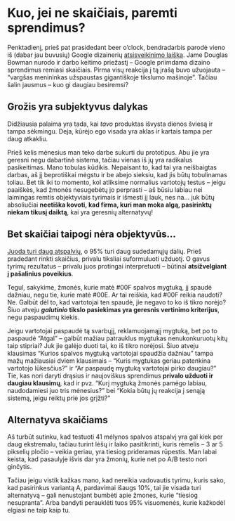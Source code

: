 # Kuo, jei ne skaičiais, paremti sprendimus?

<p>Penktadienį, prieš pat prasidedant beer o’clock, bendradarbis parodė vieno iš (dabar jau buvusių) Google dizainerių <a href="http://stopdesign.com/archive/2009/03/20/goodbye-google.html">atsisveikinimo laišką</a>. Jame Douglas Bowman nurodo ir darbo keitimo priežastį – Google priimdama dizaino sprendimus remiasi skaičiais. Pirma visų reakcija į tą įrašą buvo užuojauta – “vargšas menininkas užspaustas gigantiškoje tikslumo mašinoje”. Tačiau šalin jausmus – kuo gi daugiau besiremsi?<br>
<span id="more-87"></span></p>
<h2>Grožis yra subjektyvus dalykas</h2>
<p>Didžiausia palaima yra tada, kai <em>tavo</em> produktas išvysta dienos šviesą ir tampa sėkmingu. Deja, kūrėjo ego visada yra aklas ir kartais tampa per daug atkakliu.</p>
<p>Prieš kelis mėnesius man teko darbe sukurti du prototipus. Abu jie yra geresni negu dabartinė sistema, tačiau vienas iš jų yra radikalus pasikeitimas. Mano tobulas kūdikis. Nepaisant to, kad tai yra neišbaigtas darbas, aš jį beprotiškai mėgstu ir be abejo sieksiu, kad jis būtų tobulinamas toliau. Bet tik iki to momento, kol atliksime normalius vartotojų testus – jeigu paaiškės, kad žmonės nesugebėtų jo perprasti – aš būsiu labiau nei laimingas remtis objektyviais tyrimais ir išmesti jį lauk, nes na… juk būtų absoliučiai <strong>neetiška kovoti, kad firma, kuri man moka algą, pasirinktų niekam tikusį daiktą</strong>, kai yra geresnių alternatyvų!</p>
<h2>Bet skaičiai taipogi nėra objektyvūs…</h2>
<p><a href="http://www.youtube.com/watch?v=21CBUX-wQGE">Juoda turi daug atspalvių</a>, o 95% turi daug sudedamųjų dalių. Prieš pradedant rinkti skaičius, privalu tiksliai suformuluoti užduotį. O gavus tyrimų rezultatus – privalu juos protingai interpretuoti – būtinai <strong>atsižvelgiant į pašalinius poveikius</strong>.</p>
<p>Tegul, sakykime, žmonės, kurie matė #00F spalvos mygtuką, jį spaudė dažniau, negu tie, kurie matė #00E. Ar tai reiškia, kad #00F reikia naudoti? Ne. Galbūt dėl to, kad vartotojai ten spaudė, jie negavo to ko iš tikro norėjo? Šiuo atveju <strong><em>galutinio</em> tikslo pasiekimas yra geresnis vertinimo kriterijus</strong>, negu paspaudimų kiekis.</p>
<p>Jeigu vartotojai paspaudė tą svarbųjį, reklamuojamąjį mygtuką, bet po to paspaudė “Atgal” – galbūt mažiau patrauklus mygtukas nenukonkuruotų kitų taip stipriai? Juk jie galėjo duoti tai, ko iš tikro norėjosi. Šiuo atveju klausimas “Kurios spalvos mygtuką vartotojai spaudžia dažniau” tampa mažų mažiausiai dviem klausimais – “Kuris mygtukas geriau patenkina vartotojo lūkesčius?” ir “Ar paspaudę mygtuką vartotojai pirko daugiau?” Tie, kas nori daryti drąsius ir naujoviškus sprendimus <strong>privalo užduoti ir daugiau klausimų</strong>, kad ir pvz. “Kurį mygtuką žmonės pamėgo labiau, naudodamiesi juo tris mėnesius?” bei “Kokia būtų jų reakcija į senąją sistemą, jeigu reiktų prie jos grįžti?”</p>
<h2>Alternatyva skaičiams</h2>
<p>Aš turbūt sutinku, kad testuoti 41 mėlynos spalvos atspalvį yra gal kiek per daug ekstremalu, tačiau turint lėšų ir laiko pasitikrinti, kuris rėmelis – 3 ar 5 pikselių pločio – veikia geriau, yra tiesiog prideramas rūpestis. Man labai keista, kad pasaulyje išvis dar yra žmonių, kurie net po A/B testo nori ginčytis.</p>
<p>Tačiau jeigu vistik kažkas mano, kad nereikia vadovautis tyrimu, kuris sako, kad pasirinkus variantą A, pardavimai išaugs 10%, tai jie visada turi alternatyvą – gali nenustojant bumbėti apie žmones, kurie “tiesiog nesupranta”. Arba bandyti perauklėti tuos 95% visuomenės, kurie kažkodėl elgiasi ne taip kaip tu.</p>